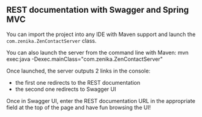 ## REST documentation with Swagger and Spring MVC

You can import the project into any IDE with Maven support
and launch the `com.zenika.ZenContactServer` class.

You can also launch the server from the command line with Maven:
    mvn exec:java -Dexec.mainClass="com.zenika.ZenContactServer"

Once launched, the server outputs 2 links in the console:
* the first one redirects to the REST documentation
* the second one redirects to Swagger UI

Once in Swagger UI, enter the REST documentation URL in the
appropriate field at the top of the page and have fun
browsing the UI!
